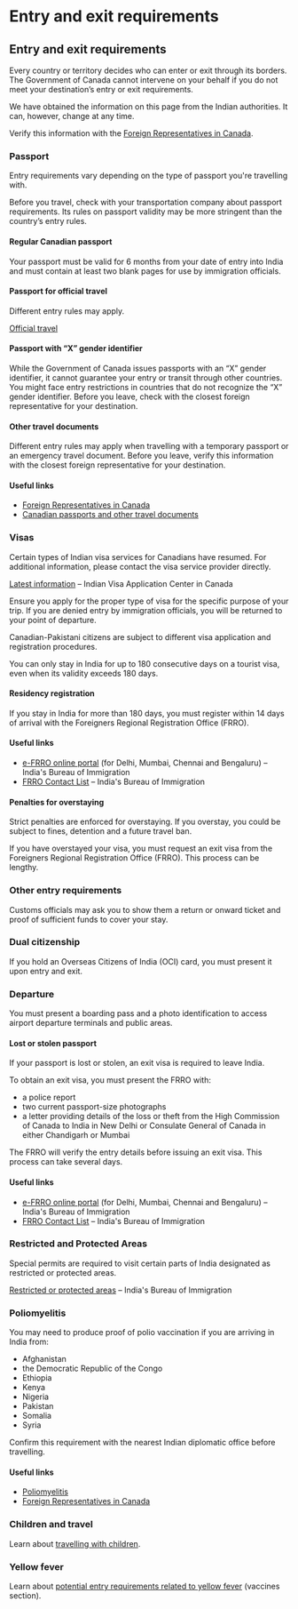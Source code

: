 # Entry and exit requirements

## Entry and exit requirements

Every country or territory decides who can enter or exit through its borders. The Government of Canada cannot intervene on your behalf if you do not meet your destination’s entry or exit requirements.

We have obtained the information on this page from the Indian authorities. It can, however, change at any time.

Verify this information with the [Foreign Representatives in Canada](https://www.international.gc.ca/protocol-protocole/reps.aspx?lang=eng).

### Passport

Entry requirements vary depending on the type of passport you're travelling with.

Before you travel, check with your transportation company about passport requirements. Its rules on passport validity may be more stringent than the country’s entry rules.

#### Regular Canadian passport

Your passport must be valid for 6 months from your date of entry into India and must contain at least two blank pages for use by immigration officials.

#### Passport for official travel

Different entry rules may apply.

[Official travel](https://www.canada.ca/en/immigration-refugees-citizenship/services/canadian-passports/official-travel.html)

#### Passport with “X” gender identifier

While the Government of Canada issues passports with an “X” gender identifier, it cannot guarantee your entry or transit through other countries. You might face entry restrictions in countries that do not recognize the “X” gender identifier. Before you leave, check with the closest foreign representative for your destination.

#### Other travel documents

Different entry rules may apply when travelling with a temporary passport or an emergency travel document. Before you leave, verify this information with the closest foreign representative for your destination.

#### Useful links

* [Foreign Representatives in Canada](https://www.international.gc.ca/protocol-protocole/reps.aspx?lang=eng)
* [Canadian passports and other travel documents](http://www.canada.ca/passport)

### Visas

Certain types of Indian visa services for Canadians have resumed. For additional information, please contact the visa service provider directly.

[Latest information](https://www.blsindia-canada.com/) – Indian Visa Application Center in Canada

Ensure you apply for the proper type of visa for the specific purpose of your trip. If you are denied entry by immigration officials, you will be returned to your point of departure.

Canadian-Pakistani citizens are subject to different visa application and registration procedures.

You can only stay in India for up to 180 consecutive days on a tourist visa, even when its validity exceeds 180 days.

#### Residency registration

If you stay in India for more than 180 days, you must register within 14 days of arrival with the Foreigners Regional Registration Office (FRRO).

#### Useful links

* [e-FRRO online portal](https://indianfrro.gov.in/eservices/) (for Delhi, Mumbai, Chennai and Bengaluru) – India's Bureau of Immigration
* [FRRO Contact List](https://boi.gov.in/content/frro-contact-list) – India's Bureau of Immigration

#### Penalties for overstaying

Strict penalties are enforced for overstaying. If you overstay, you could be subject to fines, detention and a future travel ban.

If you have overstayed your visa, you must request an exit visa from the Foreigners Regional Registration Office (FRRO). This process can be lengthy.

### Other entry requirements

Customs officials may ask you to show them a return or onward ticket and proof of sufficient funds to cover your stay.

### Dual citizenship

If you hold an Overseas Citizens of India (OCI) card, you must present it upon entry and exit.

### Departure

You must present a boarding pass and a photo identification to access airport departure terminals and public areas.

#### Lost or stolen passport

If your passport is lost or stolen, an exit visa is required to leave India.

To obtain an exit visa, you must present the FRRO with:

* a police report
* two current passport-size photographs
* a letter providing details of the loss or theft from the High Commission of Canada to India in New Delhi or Consulate General of Canada in either Chandigarh or Mumbai

The FRRO will verify the entry details before issuing an exit visa. This process can take several days.

#### Useful links

* [e-FRRO online portal](https://indianfrro.gov.in/eservices/) (for Delhi, Mumbai, Chennai and Bengaluru) – India's Bureau of Immigration
* [FRRO Contact List](https://boi.gov.in/content/frro-contact-list) – India's Bureau of Immigration

### Restricted and Protected Areas

Special permits are required to visit certain parts of India designated as restricted or protected areas.

[Restricted or protected areas](https://boi.gov.in/boi/public/pages/ea8303e5-a167-48cb-857a-31b475fe7575) – India's Bureau of Immigration

### Poliomyelitis

You may need to produce proof of polio vaccination if you are arriving in India from:

* Afghanistan
* the Democratic Republic of the Congo
* Ethiopia
* Kenya
* Nigeria
* Pakistan
* Somalia
* Syria

Confirm this requirement with the nearest Indian diplomatic office before travelling.

#### Useful links

* [Poliomyelitis](https://travel.gc.ca/travelling/health-safety/diseases/polio)
* [Foreign Representatives in Canada](https://www.international.gc.ca/protocol-protocole/reps.aspx?lang=eng)

### Children and travel

Learn about [travelling with children](http://travel.gc.ca/travelling/children).

### Yellow fever

Learn about [potential entry requirements related to yellow fever](#health) (vaccines section).